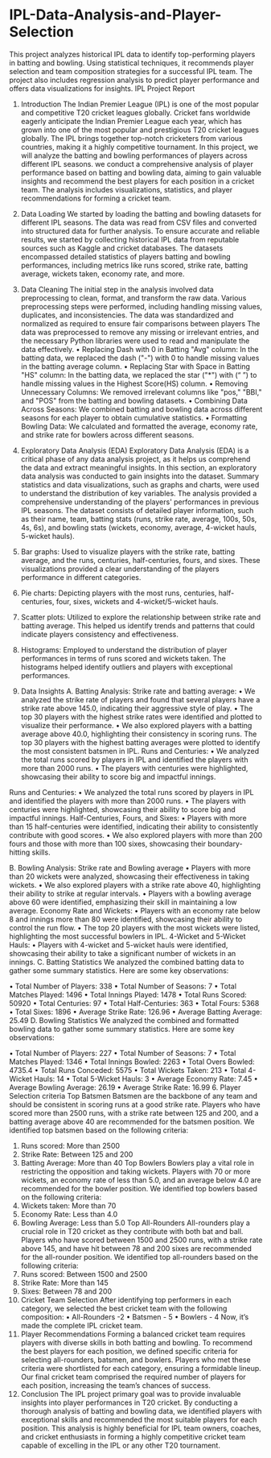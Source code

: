 # IPL-Data-Analysis-and-Player-Selection
This project analyzes historical IPL data to identify top-performing players in batting and bowling. Using statistical techniques, it recommends player selection and team composition strategies for a successful IPL team. The project also includes regression analysis to predict player performance and offers data visualizations for insights. 
IPL Project Report

1. Introduction
The Indian Premier League (IPL) is one of the most popular and competitive T20 cricket leagues globally. Cricket fans worldwide eagerly anticipate the Indian Premier League each year, which has grown into one of the most popular and prestigious T20 cricket leagues globally. The IPL brings together top-notch cricketers from various countries, making it a highly competitive tournament. 
In this project, we will analyze the batting and bowling performances of players across different IPL seasons. we conduct a comprehensive analysis of player performance based on batting and bowling data, aiming to gain valuable insights and recommend the best players for each position in a cricket team. The analysis includes visualizations, statistics, and player recommendations for forming a cricket team.
2. Data Loading
We started by loading the batting and bowling datasets for different IPL seasons. The data was read from CSV files and converted into structured data for further analysis.
To ensure accurate and reliable results, we started by collecting historical IPL data from reputable sources such as Kaggle and cricket databases. The datasets encompassed detailed statistics of players batting and bowling performances, including metrics like runs scored, strike rate, batting average, wickets taken, economy rate, and more. 
3. Data Cleaning
The initial step in the analysis involved data preprocessing to clean, format, and transform the raw data. Various preprocessing steps were performed, including handling missing values, duplicates, and inconsistencies. The data was standardized and normalized as required to ensure fair comparisons between players
The data was preprocessed to remove any missing or irrelevant entries, and the necessary Python libraries were used to read and manipulate the data effectively.
•	Replacing Dash with 0 in Batting "Avg" column: In the batting data, we replaced the dash  ("-") with 0 to handle missing values in the batting average column.
•	Replacing Star with Space in Batting "HS" column: In the batting data, we replaced the star    ("*") with (“  ”) to handle missing values in the Highest Score(HS) column.
•	Removing Unnecessary Columns: We removed irrelevant columns like "pos," "BBI," and "POS" from the batting and bowling datasets.
•	Combining Data Across Seasons: We combined batting and bowling data across different seasons for each player to obtain cumulative statistics.
•	Formatting Bowling Data: We calculated and formatted the average, economy rate, and strike rate for bowlers across different seasons.
4. Exploratory Data Analysis (EDA)
Exploratory Data Analysis (EDA) is a critical phase of any data analysis project, as it helps us comprehend the data and extract meaningful insights.
In this section, an exploratory data analysis was conducted to gain insights into the dataset. Summary statistics and data visualizations, such as graphs and charts, were used to understand the distribution of key variables. The analysis provided a comprehensive understanding of the players' performances in previous IPL seasons.
The dataset consists of detailed player information, such as their name, team, batting stats (runs, strike rate, average, 100s, 50s, 4s, 6s), and bowling stats (wickets, economy, average, 4-wicket hauls, 5-wicket hauls).
1.	Bar graphs: Used to visualize players with the strike rate, batting average, and the runs, centuries, half-centuries, fours, and sixes. These visualizations provided a clear understanding of the players performance in different categories.
2.	Pie charts: Depicting players with the most runs, centuries, half-centuries, four, sixes, wickets and 4-wicket/5-wicket hauls.
3.	Scatter plots: Utilized to explore the relationship between strike rate and batting average. This helped us identify trends and patterns that could indicate players consistency and effectiveness.
4.	Histograms: Employed to understand the distribution of player performances in terms of runs scored and wickets taken. The histograms helped identify outliers and players with exceptional performances.

5. Data Insights
A.	Batting Analysis:
Strike rate and batting average:
•	We analyzed the strike rate of players and found that several players have a strike rate above 145.0, indicating their aggressive style of play.
•	The top 30 players with the highest strike rates were identified and plotted to visualize their performance.
•	We also explored players with a batting average above 40.0, highlighting their consistency in scoring runs.
The top 30 players with the highest batting averages were plotted to identify the most consistent batsmen in IPL.
Runs and Centuries:
•	We analyzed the total runs scored by players in IPL and identified the players with more than 2000 runs.
•	The players with centuries were highlighted, showcasing their ability to score big and impactful innings.

Runs and Centuries:
•	We analyzed the total runs scored by players in IPL and identified the players with more than 2000 runs.
•	The players with centuries were highlighted, showcasing their ability to score big and impactful innings.
Half-Centuries, Fours, and Sixes:
•	Players with more than 15 half-centuries were identified, indicating their ability to consistently contribute with good scores.
•	We also explored players with more than 200 fours and those with more than 100 sixes, showcasing their boundary-hitting skills.


B.	Bowling Analysis:
Strike rate and Bowling average
•	Players with more than 20 wickets were analyzed, showcasing their effectiveness in taking wickets.
•	We also explored players with a strike rate above 40, highlighting their ability to strike at regular intervals.
•	Players with a bowling average above 60 were identified, emphasizing their skill in maintaining a low average.
Economy Rate and Wickets:
•	Players with an economy rate below 8 and innings more than 80 were identified, showcasing their ability to control the run flow.
•	The top 20 players with the most wickets were listed, highlighting the most successful bowlers in IPL.
4-Wicket and 5-Wicket Hauls:
•	Players with 4-wicket and 5-wicket hauls were identified, showcasing their ability to take a significant number of wickets in an innings.
C.	Batting Statistics
We analyzed the combined batting data to gather some summary statistics. Here are some key observations:

•	Total Number of Players: 338
•	Total Number of Seasons: 7
•	Total Matches Played: 1496
•	Total Innings Played: 1478
•	Total Runs Scored: 50920
•	Total Centuries: 97
•	Total Half-Centuries: 363
•	Total Fours: 5368
•	Total Sixes: 1896
•	Average Strike Rate: 126.96
•	Average Batting Average: 25.49
D.	Bowling Statistics
We analyzed the combined and formatted bowling data to gather some summary statistics. Here are some key observations:

•	Total Number of Players: 227
•	Total Number of Seasons: 7
•	Total Matches Played: 1346
•	Total Innings Bowled: 2263
•	Total Overs Bowled: 4735.4
•	Total Runs Conceded: 5575
•	Total Wickets Taken: 213
•	Total 4-Wicket Hauls: 14
•	Total 5-Wicket Hauls: 3
•	Average Economy Rate: 7.45
•	Average Bowling Average: 26.19
•	Average Strike Rate: 16.99
6. Player Selection criteria
Top Batsmen
Batsmen are the backbone of any team and should be consistent in scoring runs at a good strike rate.
Players who have scored more than 2500 runs, with a strike rate between 125 and 200, and a batting average above 40 are recommended for the batsmen position.
We identified top batsmen based on the following criteria:
1.	Runs scored: More than 2500
2.	Strike Rate: Between 125 and 200
3.	Batting Average: More than 40
Top Bowlers
Bowlers play a vital role in restricting the opposition and taking wickets.
Players with 70 or more wickets, an economy rate of less than 5.0, and an average below 4.0 are recommended for the bowler position. 
We identified top bowlers based on the following criteria:
1.	Wickets taken: More than 70
2.	Economy Rate: Less than 4.0
3.	 Bowling Average: Less than 5.0
Top All-Rounders
All-rounders play a crucial role in T20 cricket as they contribute with both bat and ball.
Players who have scored between 1500 and 2500 runs, with a strike rate above 145, and have hit between 78 and 200 sixes are recommended for the all-rounder position.
We identified top all-rounders based on the following criteria:
1.	Runs scored: Between 1500 and 2500
2.	Strike Rate: More than 145
3.	Sixes: Between 78 and 200
7. Cricket Team Selection
After identifying top performers in each category, we selected the best cricket team with the following composition:
•	All-Rounders -2
•	Batsmen - 5
•	Bowlers - 4
Now, it’s made the complete IPL cricket team.
8. Player Recommendations 
Forming a balanced cricket team requires players with diverse skills in both batting and bowling. To recommend the best players for each position, we defined specific criteria for selecting all-rounders, batsmen, and bowlers. Players who met these criteria were shortlisted for each category, ensuring a formidable lineup. Our final cricket team comprised the required number of players for each position, increasing the team’s chances of success.
9. Conclusion
The IPL project primary goal was to provide invaluable insights into player performances in T20 cricket. By conducting a thorough analysis of batting and bowling data, we identified players with exceptional skills and recommended the most suitable players for each position. This analysis is highly beneficial for IPL team owners, coaches, and cricket enthusiasts in forming a highly competitive cricket team capable of excelling in the IPL or any other T20 tournament.
